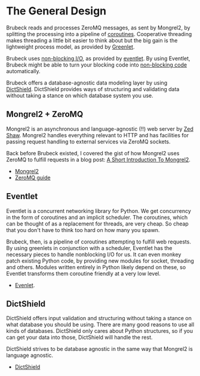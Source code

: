 # The General Design

Brubeck reads and processes ZeroMQ messages, as sent by Mongrel2, by splitting the processing into a pipeline of [coroutines](http://en.wikipedia.org/wiki/Coroutine). Cooperative threading makes threading a little bit easier to think about but the big gain is the lightweight process model, as provided by [Greenlet](http://pypi.python.org/pypi/greenlet).

Brubeck uses [non-blocking I/O](http://en.wikipedia.org/wiki/Asynchronous_I/O), as provided by [eventlet](http://eventlet.net/). By using Eventlet, Brubeck might be able to turn your blocking code into [non-blocking code](http://eventlet.net/doc/patching.html) automatically.

Brubeck offers a database-agnostic data modeling layer by using [DictShield](https://github.com/j2labs/dictshield). DictShield provides ways of structuring and validating data without taking a stance on which database system you use.

## Mongrel2 + ZeroMQ

Mongrel2 is an asynchronous and language-agnostic (!!) web server by [Zed Shaw](http://zedshaw.com/). Mongrel2 handles everything relevant to HTTP and has facilities for passing request handling to external services via ZeroMQ sockets. 

Back before Brubeck existed, I covered the gist of how Mongrel2 uses ZeroMQ to fulfill requests in a blog post: [A Short Introduction To Mongrel2](http://j2labs.tumblr.com/post/3201232215/mongrel2-a-short-introduction).

* [Mongrel2](http://mongrel2.org)
* [ZeroMQ guide](http://zguide.zeromq.org/)

## Eventlet

Eventlet is a concurrent networking library for Python. We get concurrency in the form of coroutines and an implicit scheduler. The coroutines, which can be thought of as a replacement for threads, are very cheap. So cheap that you don't have to think too hard on how many you spawn. 

Brubeck, then, is a pipeline of coroutines attempting to fulfill web requests. By using greenlets in conjunction with a scheduler, Eventlet has the necessary pieces to handle nonblocking I/O for us. It can even monkey patch existing Python code, by providing new modules for socket, threading and others. Modules written entirely in Python likely depend on these, so Eventlet transforms them coroutine friendly at a very low level.

* [Evenlet](http://eventlet.net).

## DictShield

DictShield offers input validation and structuring without taking a stance on what database you should be using. There are many good reasons to use all kinds of databases. DictShield only cares about Python structures, so if you can get your data into those, DictShield will handle the rest. 

DictShield strives to be database agnostic in the same way that Mongrel2 is language agnostic.

* [DictShield](https://github.com/j2labs/dictshield)
